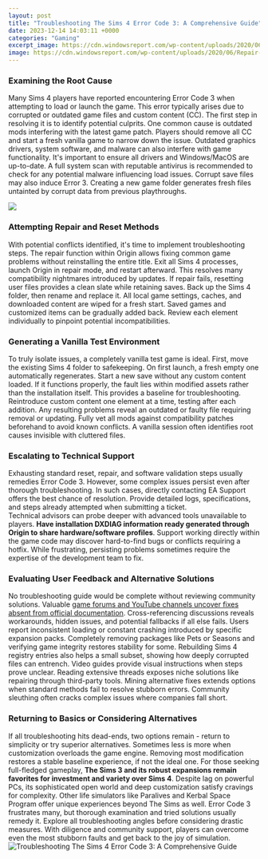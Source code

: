 ```yaml
---
layout: post
title: "Troubleshooting The Sims 4 Error Code 3: A Comprehensive Guide"
date: 2023-12-14 14:03:11 +0000
categories: "Gaming"
excerpt_image: https://cdn.windowsreport.com/wp-content/uploads/2020/06/Repair-Game-option-1-768x578.png
image: https://cdn.windowsreport.com/wp-content/uploads/2020/06/Repair-Game-option-1-768x578.png
---
```


### Examining the Root Cause
Many Sims 4 players have reported encountering Error Code 3 when attempting to load or launch the game. This error typically arises due to corrupted or outdated game files and custom content (CC). The first step in resolving it is to identify potential culprits. One common cause is outdated mods interfering with the latest game patch. Players should remove all CC and start a fresh vanilla game to narrow down the issue.
Outdated graphics drivers, system software, and malware can also interfere with game functionality. It's important to ensure all drivers and Windows/MacOS are up-to-date. A full system scan with reputable antivirus is recommended to check for any potential malware influencing load issues. Corrupt save files may also induce Error 3. Creating a new game folder generates fresh files untainted by corrupt data from previous playthroughs. 

![](https://bestgamingtips.com/wp-content/uploads/2017/11/fix-the-sims-4-error-3-768x543.jpg)
### Attempting Repair and Reset Methods
With potential conflicts identified, it's time to implement troubleshooting steps. The repair function within Origin allows fixing common game problems without reinstalling the entire title. Exit all Sims 4 processes, launch Origin in repair mode, and restart afterward. This resolves many compatibility nightmares introduced by updates.
If repair fails, resetting user files provides a clean slate while retaining saves. Back up the Sims 4 folder, then rename and replace it. All local game settings, caches, and downloaded content are wiped for a fresh start. Saved games and customized items can be gradually added back. Review each element individually to pinpoint potential incompatibilities.
### Generating a Vanilla Test Environment  
To truly isolate issues, a completely vanilla test game is ideal. First, move the existing Sims 4 folder to safekeeping. On first launch, a fresh empty one automatically regenerates. Start a new save without any custom content loaded. If it functions properly, the fault lies within modified assets rather than the installation itself.
This provides a baseline for troubleshooting. Reintroduce custom content one element at a time, testing after each addition. Any resulting problems reveal an outdated or faulty file requiring removal or updating. Fully vet all mods against compatibility patches beforehand to avoid known conflicts. A vanilla session often identifies root causes invisible with cluttered files.
### Escalating to Technical Support
Exhausting standard reset, repair, and software validation steps usually remedies Error Code 3. However, some complex issues persist even after thorough troubleshooting. In such cases, directly contacting EA Support offers the best chance of resolution. Provide detailed logs, specifications, and steps already attempted when submitting a ticket.  
Technical advisors can probe deeper with advanced tools unavailable to players. **Have installation DXDIAG information ready generated through Origin to share hardware/software profiles**. Support working directly within the game code may discover hard-to-find bugs or conflicts requiring a hotfix. While frustrating, persisting problems sometimes require the expertise of the development team to fix.
### Evaluating User Feedback and Alternative Solutions
No troubleshooting guide would be complete without reviewing community solutions. Valuable [game forums and YouTube channels uncover fixes absent from official documentation](https://store.fi.io.vn/white-frenchie-french-bulldog-starry-night-van-gogh-colorful-2). Cross-referencing discussions reveals workarounds, hidden issues, and potential fallbacks if all else fails. 
Users report inconsistent loading or constant crashing introduced by specific expansion packs. Completely removing packages like Pets or Seasons and verifying game integrity restores stability for some. Rebuilding Sims 4 registry entries also helps a small subset, showing how deeply corrupted files can entrench. 
Video guides provide visual instructions when steps prove unclear. Reading extensive threads exposes niche solutions like repairing through third-party tools. Mining alternative fixes extends options when standard methods fail to resolve stubborn errors. Community sleuthing often cracks complex issues where companies fall short.
### Returning to Basics or Considering Alternatives
If all troubleshooting hits dead-ends, two options remain - return to simplicity or try superior alternatives. Sometimes less is more when customization overloads the game engine. Removing most modification restores a stable baseline experience, if not the ideal one. 
For those seeking full-fledged gameplay, **The Sims 3 and its robust expansions remain favorites for investment and variety over Sims 4**. Despite lag on powerful PCs, its sophisticated open world and deep customization satisfy cravings for complexity. Other life simulators like Paralives and Kerbal Space Program offer unique experiences beyond The Sims as well. 
Error Code 3 frustrates many, but thorough examination and tried solutions usually remedy it. Explore all troubleshooting angles before considering drastic measures. With diligence and community support, players can overcome even the most stubborn faults and get back to the joy of simulation.
![Troubleshooting The Sims 4 Error Code 3: A Comprehensive Guide](https://cdn.windowsreport.com/wp-content/uploads/2020/06/Repair-Game-option-1-768x578.png)